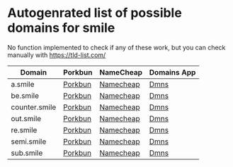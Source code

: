 # Autogenrated list of possible domains for smile

No function implemented to check if any of these work, but you can check manually with https://tld-list.com/

| Domain | Porkbun | NameCheap | Domains App |
|---|---|---|---|
| a.smile | [Porkbun](https://porkbun.com/checkout/search?prb=e814663da1&tlds=&idnLanguage=&search=search&q=a.smile) | [Namecheap](https://www.namecheap.com/domains/registration/results/?domain=a.smile) | [Dmns](https://dmns.app/domains?q=a.smile) |
| be.smile | [Porkbun](https://porkbun.com/checkout/search?prb=e814663da1&tlds=&idnLanguage=&search=search&q=be.smile) | [Namecheap](https://www.namecheap.com/domains/registration/results/?domain=be.smile) | [Dmns](https://dmns.app/domains?q=be.smile) |
| counter.smile | [Porkbun](https://porkbun.com/checkout/search?prb=e814663da1&tlds=&idnLanguage=&search=search&q=counter.smile) | [Namecheap](https://www.namecheap.com/domains/registration/results/?domain=counter.smile) | [Dmns](https://dmns.app/domains?q=counter.smile) |
| out.smile | [Porkbun](https://porkbun.com/checkout/search?prb=e814663da1&tlds=&idnLanguage=&search=search&q=out.smile) | [Namecheap](https://www.namecheap.com/domains/registration/results/?domain=out.smile) | [Dmns](https://dmns.app/domains?q=out.smile) |
| re.smile | [Porkbun](https://porkbun.com/checkout/search?prb=e814663da1&tlds=&idnLanguage=&search=search&q=re.smile) | [Namecheap](https://www.namecheap.com/domains/registration/results/?domain=re.smile) | [Dmns](https://dmns.app/domains?q=re.smile) |
| semi.smile | [Porkbun](https://porkbun.com/checkout/search?prb=e814663da1&tlds=&idnLanguage=&search=search&q=semi.smile) | [Namecheap](https://www.namecheap.com/domains/registration/results/?domain=semi.smile) | [Dmns](https://dmns.app/domains?q=semi.smile) |
| sub.smile | [Porkbun](https://porkbun.com/checkout/search?prb=e814663da1&tlds=&idnLanguage=&search=search&q=sub.smile) | [Namecheap](https://www.namecheap.com/domains/registration/results/?domain=sub.smile) | [Dmns](https://dmns.app/domains?q=sub.smile) |
